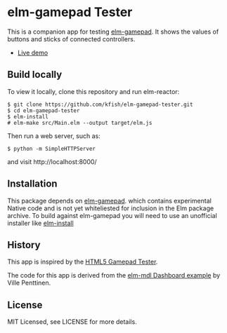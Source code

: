 # elm-gamepad Tester

This is a companion app for testing
[elm-gamepad](https://github.com/kfish/elm-gamepad).
It shows the values of buttons and sticks of connected controllers.

* [Live demo](http://kfish.github.io/elm-gamepad-tester/)

## Build locally

To view it locally, clone this repository and run elm-reactor:

```
$ git clone https://github.com/kfish/elm-gamepad-tester.git
$ cd elm-gamepad-tester
$ elm-install
# elm-make src/Main.elm --output target/elm.js
```

Then run a web server, such as:

```
$ python -m SimpleHTTPServer
```

and visit http://localhost:8000/

## Installation

This package depends on
[elm-gamepad](https://github.com/kfish/elm-gamepad).
which contains experimental Native code
and is not yet whiteliested for inclusion in the Elm package archive.
To build against elm-gamepad you will need to use an unofficial installer like
[elm-install](https://github.com/gdotdesign/elm-github-install)


## History

This app is inspired by the [HTML5 Gamepad Tester](http://html5gamepad.com/).

The code for this app is derived from the
[elm-mdl Dashboard example](https://github.com/vipentti/elm-mdl-dashboard)
by Ville Penttinen.

## License

MIT Licensed, see LICENSE for more details.
